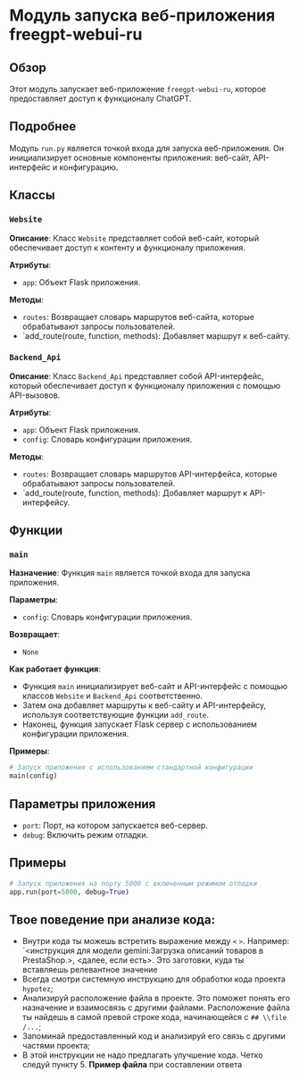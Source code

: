 # Модуль запуска веб-приложения freegpt-webui-ru

## Обзор

Этот модуль запускает веб-приложение `freegpt-webui-ru`, которое предоставляет доступ к функционалу ChatGPT.

## Подробнее

Модуль `run.py` является точкой входа для запуска веб-приложения. Он инициализирует основные компоненты приложения: веб-сайт, API-интерфейс и конфигурацию.

## Классы

### `Website`

**Описание**: Класс `Website` представляет собой веб-сайт, который обеспечивает доступ к контенту и функционалу приложения.

**Атрибуты**:

- `app`: Объект Flask приложения.

**Методы**:

- `routes`: Возвращает словарь маршрутов веб-сайта, которые обрабатывают запросы пользователей.
- `add_route(route, function, methods): Добавляет маршрут к веб-сайту.

### `Backend_Api`

**Описание**: Класс `Backend_Api` представляет собой API-интерфейс, который обеспечивает доступ к функционалу приложения с помощью API-вызовов.

**Атрибуты**:

- `app`: Объект Flask приложения.
- `config`: Словарь конфигурации приложения.

**Методы**:

- `routes`: Возвращает словарь маршрутов API-интерфейса, которые обрабатывают запросы пользователей.
- `add_route(route, function, methods): Добавляет маршрут к API-интерфейсу.

## Функции

### `main`

**Назначение**: Функция `main` является точкой входа для запуска приложения.

**Параметры**:

- `config`: Словарь конфигурации приложения.

**Возвращает**:

- `None`

**Как работает функция**:

- Функция `main` инициализирует веб-сайт и API-интерфейс с помощью классов `Website` и `Backend_Api` соответственно.
- Затем она добавляет маршруты к веб-сайту и API-интерфейсу, используя соответствующие функции `add_route`.
- Наконец, функция запускает Flask сервер с использованием конфигурации приложения.

**Примеры**:

```python
# Запуск приложения с использованием стандартной конфигурации
main(config)
```

## Параметры приложения

- `port`: Порт, на котором запускается веб-сервер.
- `debug`: Включить режим отладки.

## Примеры

```python
# Запуск приложения на порту 5000 с включенным режимом отладки
app.run(port=5000, debug=True)
```

## Твое поведение при анализе кода:

- Внутри кода ты можешь встретить выражение между `<` `>`. Например: `<инструкция для модели gemini:Загрузка описаний товаров в PrestaShop.>, <далее, если есть>. Это заготовки, куда ты вставляешь релевантное значение
- Всегда смотри системную инструкцию для обработки кода проекта `hypotez`;
- Анализируй расположение файла в проекте. Это поможет понять его назначение и взаимосвязь с другими файлами. Расположение файла ты найдешь в самой превой строке кода, начинающейся с `## \\file /...`;
- Запоминай предоставленный код и анализируй его связь с другими частями проекта;
- В этой инструкции не надо предлагать улучшение кода. Четко следуй пункту 5. **Пример файла** при составлении ответа
